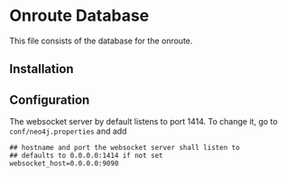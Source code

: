 Onroute Database
================

This file consists of the database for the onroute.


Installation
------------

Configuration
-------------
The websocket server by default listens to port 1414. To change it, go to `conf/neo4j.properties` and add

```
## hostname and port the websocket server shall listen to
## defaults to 0.0.0.0:1414 if not set
websocket_host=0.0.0.0:9090
```